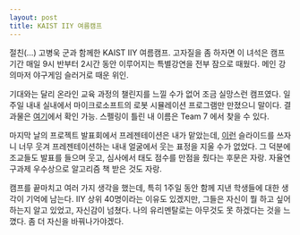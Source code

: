 ```yaml
---
layout: post
title: KAIST IIY 여름캠프
---
```


절친(…) 고병욱 군과 함께한 KAIST IIY 여름캠프. 고자질을 좀 하자면 이 녀석은 캠프 기간 매일 9시 반부터 2시간 동안 이루어지는 특별강연을 전부 잠으로 때웠다. 메인 강의마저 야구게임 슬러거로 때운 위인.

기대와는 달리 온라인 교육 과정의 챌린지를 느낄 수가 없어 조금 실망스런 캠프였다. 일주일 내내 실내에서 마이크로소프트의 로봇 시뮬레이션 프로그램만 만졌으니 말이다. 결과물은 [여기](http://helloapps.com/CreativeIT/)에서 확인 가능. 스펠링이 틀린 내 이름은 Team 7 에서 찾을 수 있다.

마지막 날의 프로젝트 발표회에서 프레젠테이션은 내가 맡았는데, [이런](https://docs.google.com/presentation/d/1yLXvs8m4TNydZnwyYQMEs6YZIFoM3zyPzA1OwTxHoPU/edit) 슬라이드를 쓰자니 너무 웃겨 프레젠테이션하는 내내 얼굴에서 웃는 표정을 지울 수가 없었다. 그 덕분에 조교들도 발표를 들으며 웃고, 심사에서 태도 점수를 만점을 줬다는 후문은 자랑. 자율연구과제 우수상으로 알고리즘 책 받은 것도 자랑.

캠프를 끝마치고 여러 가지 생각을 했는데, 특히 1주일 동안 함께 지낸 학생들에 대한 생각이 기억에 남는다. IIY 상위 40명이라는 이유도 있겠지만, 그들은 자신이 뭘 하고 싶어하는지 알고 있었고, 자신감이 넘쳤다. 나의 유리멘탈로는 아무것도 못 하겠다는 것을 느꼈다. 좀 더 자신을 바꿔나가야겠다.
